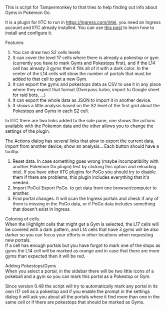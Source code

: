 This is script for Tampermonkey to that tries to help finding out info about Gyms in Pokemon Go.  

It is a plugin for IITC to run in https://ingress.com/intel, you need an Ingress account and IITC already installed. You can use [this post](https://www.reddit.com/r/TheSilphRoad/comments/9fn61y/tutorial_pogo_s2_plugin_for_ingress_intel/) to learn how to install and configure it.

Features:
  1. You can draw two S2 cells levels
  2. It can cover the level 17 cells where there is already a pokestop or gym (currently you have to mark Gyms and Pokestops first), and if the L14 cell has already 3 gyms then it fills all of it with a dark color. In the center of the L14 cells will show the number of portals that must be added to that cell to get a new Gym.
  3. It can export the gyms and pokestops data as CSV to use it in any place where they expect that format (Overpass turbo, import to Google sheet for raid bots, ...)
  4. It can export the whole data as JSON to import it in another device.
  5. It shows a little analysis based on the S2 level of the first grid about the Pokestops and Gyms in each S2 cell.
  
In IITC there are two links added to the side pane, one shows the actions available with the Pokemon data and the other allows you to change the settings of the plugin.
 
The Actions dialog has several links that alow to export the current data, import from another device, show an analysis... Each button should have a tooltip.
   1. Reset data. In case something goes wrong (maybe incompatibility with another Pokemon Go plugin) test by clicking this option and reloading intel. If you have other IITC plugins for PoGo you should try to disable them if there are problems, this plugin includes everything that it's needed.  
   2. Import PoGo/ Export PoGo. to get data from one browser/computer to another.
   3. Find portal changes. It will scan the Ingress portals and check if any of them is missing in the PoGo data, or if PoGo data includes something that doesn't exist in Ingress.
   
Coloring of cells.  
When the Highlight cells that might get a Gym is selected, the L17 cells will be covered with a dark pattern, and L14 cells that have 3 gyms will be also darker so you can focus your efforts in other locations when requesting new portals.  
If a cell has enough portals but you have forgot to mark one of the stops as gyms the L14 cell will be marked as orange and in case that there are more gyms than expected then it will be red.
 
Adding Pokestops/Gyms  
When you select a portal, in the sidebar there will be two little icons of a pokeball and a gym so you can mark this portal as a Pokestop or Gym.  

Since version 0.48 the script will try to automatically mark any portal in its own l17 cell as a pokestop and if you enable the prompt in the settings dialog it will ask you about all the portals where it find more than one in the same cell or if there are pokestops that should be marked as Gyms.
 
